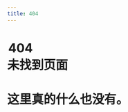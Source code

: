 ```yaml
---
title: 404
---
```


<div class="tips-404">
    <h1 style="color: var(--color-tertiary)"> 404 <br>未找到页面</h1>
    <h1>这里真的什么也没有。</h1>
</div>
